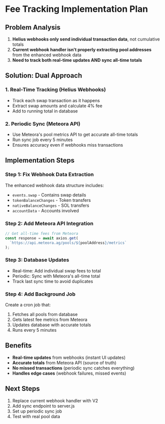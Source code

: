 # Fee Tracking Implementation Plan

## Problem Analysis
1. **Helius webhooks only send individual transaction data**, not cumulative totals
2. **Current webhook handler isn't properly extracting pool addresses** from the enhanced webhook data
3. **Need to track both real-time updates AND sync all-time totals**

## Solution: Dual Approach

### 1. Real-Time Tracking (Helius Webhooks)
- Track each swap transaction as it happens
- Extract swap amounts and calculate 4% fee
- Add to running total in database

### 2. Periodic Sync (Meteora API)
- Use Meteora's pool metrics API to get accurate all-time totals
- Run sync job every 5 minutes
- Ensures accuracy even if webhooks miss transactions

## Implementation Steps

### Step 1: Fix Webhook Data Extraction
The enhanced webhook data structure includes:
- `events.swap` - Contains swap details
- `tokenBalanceChanges` - Token transfers
- `nativeBalanceChanges` - SOL transfers
- `accountData` - Accounts involved

### Step 2: Add Meteora API Integration
```javascript
// Get all-time fees from Meteora
const response = await axios.get(
  `https://api.meteora.ag/pools/${poolAddress}/metrics`
);
```

### Step 3: Database Updates
- Real-time: Add individual swap fees to total
- Periodic: Sync with Meteora's all-time total
- Track last sync time to avoid duplicates

### Step 4: Add Background Job
Create a cron job that:
1. Fetches all pools from database
2. Gets latest fee metrics from Meteora
3. Updates database with accurate totals
4. Runs every 5 minutes

## Benefits
- **Real-time updates** from webhooks (instant UI updates)
- **Accurate totals** from Meteora API (source of truth)
- **No missed transactions** (periodic sync catches everything)
- **Handles edge cases** (webhook failures, missed events)

## Next Steps
1. Replace current webhook handler with V2
2. Add sync endpoint to server.js
3. Set up periodic sync job
4. Test with real pool data
